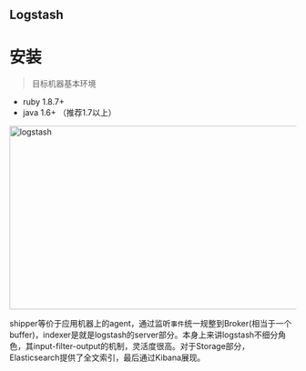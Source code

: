 Logstash
--------

安装
====

> 目标机器基本环境
* ruby 1.8.7+ 
* java 1.6+ （推荐1.7以上）





<img alt="logstash" src="http://7xidkg.com1.z0.glb.clouddn.com/logstash-architecture.png" width="572" height="323" />

shipper等价于应用机器上的agent，通过监听`事件`统一规整到Broker(相当于一个buffer)，indexer是就是logstash的server部分。本身上来讲logstash不细分角色，其input-filter-output的机制，灵活度很高。对于Storage部分，Elasticsearch提供了全文索引，最后通过Kibana展现。

